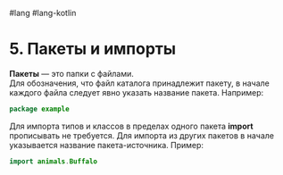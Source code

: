#lang #lang-kotlin

# 5. Пакеты и импорты

**Пакеты** — это папки с файлами.  
Для обозначения, что файл каталога принадлежит пакету, в начале каждого файла следует явно указать название пакета. Например:

```kotlin
package example
```

Для импорта типов и классов в пределах одного пакета **import** прописывать не требуется.
Для импорта из других пакетов в начале указывается название пакета-источника. 
Пример:

```kotlin
import animals.Buffalo
```
